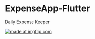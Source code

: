 # ExpenseApp-Flutter

Daily Expense Keeper 


<a href="https://imgflip.com/gif/3ess28"><img src="https://i.imgflip.com/3ess28.gif" title="made at imgflip.com"/></a>
